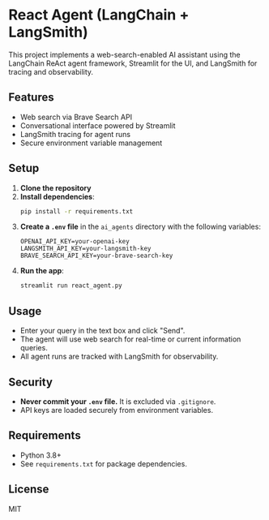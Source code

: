 # React Agent (LangChain + LangSmith)

This project implements a web-search-enabled AI assistant using the LangChain ReAct agent framework, Streamlit for the UI, and LangSmith for tracing and observability.

## Features
- Web search via Brave Search API
- Conversational interface powered by Streamlit
- LangSmith tracing for agent runs
- Secure environment variable management

## Setup
1. **Clone the repository**
2. **Install dependencies**:
   ```bash
   pip install -r requirements.txt
   ```
3. **Create a `.env` file** in the `ai_agents` directory with the following variables:
   ```env
   OPENAI_API_KEY=your-openai-key
   LANGSMITH_API_KEY=your-langsmith-key
   BRAVE_SEARCH_API_KEY=your-brave-search-key
   ```
4. **Run the app**:
   ```bash
   streamlit run react_agent.py
   ```

## Usage
- Enter your query in the text box and click "Send".
- The agent will use web search for real-time or current information queries.
- All agent runs are tracked with LangSmith for observability.

## Security
- **Never commit your `.env` file.** It is excluded via `.gitignore`.
- API keys are loaded securely from environment variables.

## Requirements
- Python 3.8+
- See `requirements.txt` for package dependencies.

## License
MIT 